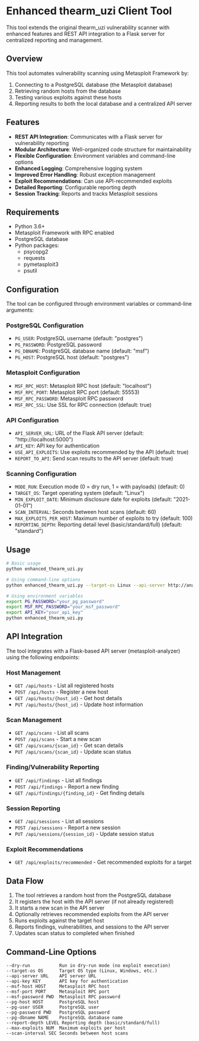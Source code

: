 # Enhanced thearm_uzi Client Tool

This tool extends the original thearm_uzi vulnerability scanner with enhanced features and REST API integration to a Flask server for centralized reporting and management.

## Overview

This tool automates vulnerability scanning using Metasploit Framework by:

1. Connecting to a PostgreSQL database (the Metasploit database)
2. Retrieving random hosts from the database
3. Testing various exploits against these hosts
4. Reporting results to both the local database and a centralized API server

## Features

- **REST API Integration**: Communicates with a Flask server for vulnerability reporting
- **Modular Architecture**: Well-organized code structure for maintainability
- **Flexible Configuration**: Environment variables and command-line options
- **Enhanced Logging**: Comprehensive logging system
- **Improved Error Handling**: Robust exception management
- **Exploit Recommendations**: Can use API-recommended exploits
- **Detailed Reporting**: Configurable reporting depth
- **Session Tracking**: Reports and tracks Metasploit sessions

## Requirements

- Python 3.6+
- Metasploit Framework with RPC enabled
- PostgreSQL database
- Python packages:
  - psycopg2
  - requests
  - pymetasploit3
  - psutil

## Configuration

The tool can be configured through environment variables or command-line arguments:

### PostgreSQL Configuration
- `PG_USER`: PostgreSQL username (default: "postgres")
- `PG_PASSWORD`: PostgreSQL password
- `PG_DBNAME`: PostgreSQL database name (default: "msf")
- `PG_HOST`: PostgreSQL host (default: "postgres")

### Metasploit Configuration
- `MSF_RPC_HOST`: Metasploit RPC host (default: "localhost")
- `MSF_RPC_PORT`: Metasploit RPC port (default: 55553)
- `MSF_RPC_PASSWORD`: Metasploit RPC password
- `MSF_RPC_SSL`: Use SSL for RPC connection (default: true)

### API Configuration
- `API_SERVER_URL`: URL of the Flask API server (default: "http://localhost:5000")
- `API_KEY`: API key for authentication
- `USE_API_EXPLOITS`: Use exploits recommended by the API (default: true)
- `REPORT_TO_API`: Send scan results to the API server (default: true)

### Scanning Configuration
- `MODE_RUN`: Execution mode (0 = dry run, 1 = with payloads) (default: 0)
- `TARGET_OS`: Target operating system (default: "Linux")
- `MIN_EXPLOIT_DATE`: Minimum disclosure date for exploits (default: "2021-01-01")
- `SCAN_INTERVAL`: Seconds between host scans (default: 60)
- `MAX_EXPLOITS_PER_HOST`: Maximum number of exploits to try (default: 100)
- `REPORTING_DEPTH`: Reporting detail level (basic/standard/full) (default: "standard")

## Usage

```bash
# Basic usage
python enhanced_thearm_uzi.py

# Using command-line options
python enhanced_thearm_uzi.py --target-os Linux --api-server http://analyzer.local:5000 --api-key YOUR_API_KEY

# Using environment variables
export PG_PASSWORD="your_pg_password"
export MSF_RPC_PASSWORD="your_msf_password"
export API_KEY="your_api_key"
python enhanced_thearm_uzi.py
```

## API Integration

The tool integrates with a Flask-based API server (metasploit-analyzer) using the following endpoints:

### Host Management
- `GET /api/hosts` - List all registered hosts
- `POST /api/hosts` - Register a new host
- `GET /api/hosts/{host_id}` - Get host details
- `PUT /api/hosts/{host_id}` - Update host information

### Scan Management
- `GET /api/scans` - List all scans
- `POST /api/scans` - Start a new scan
- `GET /api/scans/{scan_id}` - Get scan details
- `PUT /api/scans/{scan_id}` - Update scan status

### Finding/Vulnerability Reporting
- `GET /api/findings` - List all findings
- `POST /api/findings` - Report a new finding
- `GET /api/findings/{finding_id}` - Get finding details

### Session Reporting
- `GET /api/sessions` - List all sessions
- `POST /api/sessions` - Report a new session
- `PUT /api/sessions/{session_id}` - Update session status

### Exploit Recommendations
- `GET /api/exploits/recommended` - Get recommended exploits for a target

## Data Flow

1. The tool retrieves a random host from the PostgreSQL database
2. It registers the host with the API server (if not already registered)
3. It starts a new scan in the API server
4. Optionally retrieves recommended exploits from the API server
5. Runs exploits against the target host
6. Reports findings, vulnerabilities, and sessions to the API server
7. Updates scan status to completed when finished

## Command-Line Options

```
--dry-run           Run in dry-run mode (no exploit execution)
--target-os OS      Target OS type (Linux, Windows, etc.)
--api-server URL    API server URL
--api-key KEY       API key for authentication
--msf-host HOST     Metasploit RPC host
--msf-port PORT     Metasploit RPC port
--msf-password PWD  Metasploit RPC password
--pg-host HOST      PostgreSQL host
--pg-user USER      PostgreSQL user
--pg-password PWD   PostgreSQL password
--pg-dbname NAME    PostgreSQL database name
--report-depth LEVEL Reporting depth (basic/standard/full)
--max-exploits NUM  Maximum exploits per host
--scan-interval SEC Seconds between host scans
